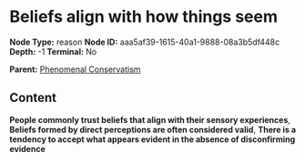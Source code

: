 # Beliefs align with how things seem

**Node Type:** reason
**Node ID:** aaa5af39-1615-40a1-9888-08a3b5df448c
**Depth:** -1
**Terminal:** No

**Parent:** [Phenomenal Conservatism](phenomenal-conservatism.md)

## Content

**People commonly trust beliefs that align with their sensory experiences**, **Beliefs formed by direct perceptions are often considered valid**, **There is a tendency to accept what appears evident in the absence of disconfirming evidence**
